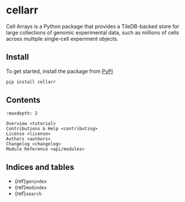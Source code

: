 # cellarr

Cell Arrays is a Python package that provides a TileDB-backed store for large collections of genomic experimental data, such as millions of cells across multiple single-cell experiment objects.

## Install

To get started, install the package from [PyPI](https://pypi.org/project/cellarr/)

```bash
pip install cellarr
```

## Contents

```{toctree}
:maxdepth: 2

Overview <tutorial>
Contributions & Help <contributing>
License <license>
Authors <authors>
Changelog <changelog>
Module Reference <api/modules>
```

## Indices and tables

* {ref}`genindex`
* {ref}`modindex`
* {ref}`search`

[Sphinx]: http://www.sphinx-doc.org/
[Markdown]: https://daringfireball.net/projects/markdown/
[reStructuredText]: http://www.sphinx-doc.org/en/master/usage/restructuredtext/basics.html
[MyST]: https://myst-parser.readthedocs.io/en/latest/
